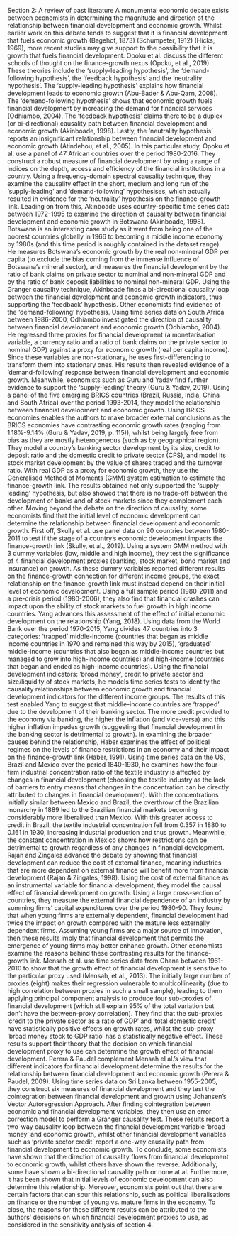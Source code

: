 Section 2: A review of past literature
A monumental economic debate exists between economists in determining the magnitude and direction of the relationship between financial development and economic growth. Whilst earlier work on this debate tends to suggest that it is financial development that fuels economic growth (Bagehot, 1873) (Schumpeter, 1912) (Hicks, 1969), more recent studies may give support to the possibility that it is growth that fuels financial development.
Opoku et al. discuss the different schools of thought on the finance-growth nexus (Opoku, et al., 2019). These theories include the ‘supply-leading hypothesis’, the ‘demand-following hypothesis’, the ‘feedback hypothesis’ and the ‘neutrality hypothesis’. The ‘supply-leading hypothesis’ explains how financial development leads to economic growth (Abu-Bader & Abu-Qarn, 2008). The ‘demand-following hypothesis’ shows that economic growth fuels financial development by increasing the demand for financial services (Odhiambo, 2004). The ‘feedback hypothesis’ claims there to be a duplex (or bi-directional) causality path between financial development and economic growth (Akinboade, 1998). Lastly, the ‘neutrality hypothesis’ reports an insignificant relationship between financial development and economic growth (Atindehou, et al., 2005). In this particular study, Opoku et al. use a panel of 47 African countries over the period 1980-2016. They construct a robust measure of financial development by using a range of indices on the depth, access and efficiency of the financial institutions in a country. Using a frequency-domain spectral causality technique, they examine the causality effect in the short, medium and long run of the ‘supply-leading’ and ‘demand-following’ hypothesises, which actually resulted in evidence for the ‘neutrality’ hypothesis on the finance-growth link.
Leading on from this, Akinboade uses country-specific time series data between 1972-1995 to examine the direction of causality between financial development and economic growth in Botswana (Akinboade, 1998). Botswana is an interesting case study as it went from being one of the poorest countries globally in 1966 to becoming a middle income economy by 1980s (and this time period is roughly contained in the dataset range). He measures Botswana’s economic growth by the real non-mineral GDP per capita (to exclude the bias coming from the immense influence of Botswana’s mineral sector), and measures the financial development by the ratio of bank claims on private sector to nominal and non-mineral GDP and by the ratio of bank deposit liabilities to nominal non-mineral GDP. Using the Granger causality technique, Akinboade finds a bi-directional causality loop between the financial development and economic growth indicators, thus supporting the ‘feedback’ hypothesis.
Other economists find evidence of the ‘demand-following’ hypothesis. Using time series data on South Africa between 1986-2000, Odhiambo investigated the direction of causality between financial development and economic growth (Odhiambo, 2004). He regressed three proxies for financial development (a monetarisation variable, a currency ratio and a ratio of bank claims on the private sector to nominal GDP) against a proxy for economic growth (real per capita income). Since these variables are non-stationary, he uses first-differencing to transform them into stationary ones. His results then revealed evidence of a ‘demand-following’ response between financial development and economic growth. 
Meanwhile, economists such as Guru and Yadav find further evidence to support the ‘supply-leading’ theory (Guru & Yadav, 2019). Using a panel of the five emerging BRICS countries (Brazil, Russia, India, China and South Africa) over the period 1993-2014, they model the relationship between financial development and economic growth. Using BRICS economies enables the authors to make broader external conclusions as the BRICS economies have contrasting economic growth rates (ranging from 1.18%-9.14% (Guru & Yadav, 2019, p. 115)), whilst being largely free from bias as they are mostly heterogeneous (such as by geographical region). They model a country’s banking sector development by its size, credit to deposit ratio and the domestic credit to private sector (CPS), and model its stock market development by the value of shares traded and the turnover ratio. With real GDP as a proxy for economic growth, they use the Generalised Method of Moments (GMM) system estimation to estimate the finance-growth link. The results obtained not only supported the ‘supply-leading’ hypothesis, but also showed that there is no trade-off between the development of banks and of stock markets since they complement each other.
Moving beyond the debate on the direction of causality, some economists find that the initial level of economic development can determine the relationship between financial development and economic growth. First off, Skully et al. use panel data on 90 countries between 1980-2011 to test if the stage of a country’s economic development impacts the finance-growth link (Skully, et al., 2019). Using a system GMM method with 3 dummy variables (low, middle and high income), they test the significance of 4 financial development proxies (banking, stock market, bond market and insurance) on growth. As these dummy variables reported different results on the finance-growth connection for different income groups, the exact relationship on the finance-growth link must instead depend on their initial level of economic development. Using a full sample period (1980-2011) and a pre-crisis period (1980-2006), they also find that financial crashes can impact upon the ability of stock markets to fuel growth in high income countries.
Yang advances this assessment of the effect of initial economic development on the relationship (Yang, 2018). Using data from the World Bank over the period 1970-2015, Yang divides 47 countries into 3 categories: ‘trapped’ middle-income (countries that began as middle income countries in 1970 and remained this way by 2015), ‘graduated’ middle-income (countries that also began as middle-income countries but managed to grow into high-income countries) and high-income (countries that began and ended as high-income countries). Using the financial development indicators: ‘broad money’, credit to private sector and size/liquidity of stock markets, he models time series tests to identify the causality relationships between economic growth and financial development indicators for the different income groups. The results of this test enabled Yang to suggest that middle-income countries are ‘trapped’ due to the development of their banking sector. The more credit provided to the economy via banking, the higher the inflation (and vice-versa) and this higher inflation impedes growth (suggesting that financial development in the banking sector is detrimental to growth).
In examining the broader causes behind the relationship, Haber examines the effect of political regimes on the levels of finance restrictions in an economy and their impact on the finance-growth link (Haber, 1991). Using time series data on the US, Brazil and Mexico over the period 1840-1930, he examines how the four-firm industrial concentration ratio of the textile industry is affected by changes in financial development (choosing the textile industry as the lack of barriers to entry means that changes in the concentration can be directly attributed to changes in financial development). With the concentrations initially similar between Mexico and Brazil, the overthrow of the Brazilian monarchy in 1889 led to the Brazilian financial markets becoming considerably more liberalised than Mexico. With this greater access to credit in Brazil, the textile industrial concentration fell from 0.357 in 1880 to 0.161 in 1930, increasing industrial production and thus growth. Meanwhile, the constant concentration in Mexico shows how restrictions can be detrimental to growth regardless of any changes in financial development.
Rajan and Zingales advance the debate by showing that financial development can reduce the cost of external finance, meaning industries that are more dependent on external finance will benefit more from financial development (Rajan & Zingales, 1998). Using the cost of external finance as an instrumental variable for financial development, they model the causal effect of financial development on growth. Using a large cross-section of countries, they measure the external financial dependence of an industry by summing firms’ capital expenditures over the period 1980-90. They found that when young firms are externally dependent, financial development had twice the impact on growth compared with the mature less externally dependent firms. Assuming young firms are a major source of innovation, then these results imply that financial development that permits the emergence of young firms may better enhance growth.
Other economists examine the reasons behind these contrasting results for the finance-growth link. Mensah et al. use time series data from Ghana between 1961-2010 to show that the growth effect of financial development is sensitive to the particular proxy used (Mensah, et al., 2013). The initially large number of proxies (eight) makes their regression vulnerable to multicollinearity (due to high correlation between proxies in such a small sample), leading to them applying principal component analysis to produce four sub-proxies of financial development (which still explain 95% of the total variation but don’t have the between-proxy correlation). They find that the sub-proxies ‘credit to the private sector as a ratio of GDP’ and ‘total domestic credit’ have statistically positive effects on growth rates, whilst the sub-proxy ‘broad money stock to GDP ratio’ has a statistically negative effect. These results support their theory that the decision on which financial development proxy to use can determine the growth effect of financial development.
Perera & Paudel complement Mensah el al.’s view that different indicators for financial development determine the results for the relationship between financial development and economic growth (Perera & Paudel, 2009). Using time series data on Sri Lanka between 1955-2005, they construct six measures of financial development and they test the cointegration between financial development and growth using Johansen’s Vector Autoregression Approach. After finding cointegration between economic and financial development variables, they then use an error correction model to perform a Granger causality test. These results report a two-way causality loop between the financial development variable ‘broad money’ and economic growth, whilst other financial development variables such as ‘private sector credit’ report a one-way causality path from financial development to economic growth.
To conclude, some economists have shown that the direction of causality flows from financial development to economic growth, whilst others have shown the reverse. Additionally, some have shown a bi-directional causality path or none at al. Furthermore, it has been shown that initial levels of economic development can also determine this relationship. Moreover, economists point out that there are certain factors that can spur this relationship, such as political liberalisations on finance or the number of young vs. mature firms in the economy. To close, the reasons for these different results can be attributed to the authors’ decisions on which financial development proxies to use, as considered in the sensitivity analysis of section 4.
